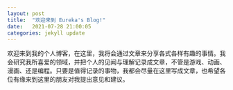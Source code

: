 ```yaml
---
layout: post
title:  "欢迎来到 Eureka's Blog!"
date:   2021-07-28 21:00:05
categories: jekyll update
---
```

欢迎来到我的个人博客，在这里，我将会通过文章来分享各式各样有趣的事情。我会研究我所喜爱的领域，并把个人的见闻与理解记录成文章，不管是游戏、动画、漫画、还是编程。只要是值得记录的事物，我都会尽量在这里写成文章，也希望各位有缘来到这里的朋友对我提出意见和建议。

[jekyll-gh]: https://github.com/mojombo/jekyll
[jekyll]:    http://jekyllrb.com
